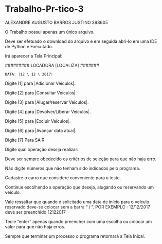 # Trabalho-Pr-tico-3 
ALEXANDRE AUGUSTO BARROS JUSTINO 398605

O Trabalho possui apenas um único arquivo.

Deve ser efetuado o download do arquivo e em seguida abri-lo em uma IDE de Python e Executado.

Irá aparecer a Tela Principal:

######### LOCADORA [LOCALIZA] #######

	DATA: |12 \ 12 \ 2017|

Digite [1] para |Adicionar Veículos|.

Digite [2] para |Consultar Veículos|.

Digite [3] para |Alugar/reservar Veículos|.

Digite [4] para |Devolver/Liberar Veículos|.

Digite [5] para |Excluir Veículos|.

Digite [6] para |Avançar data atual|.

Digite [7] Para SAIR 

Digite qual operação deseja realizar:

Deve ser sempre obedecido os critérios de seleção para que não haja erro.

Não digite números que não tenham sido indicados pelo programa.

Cadastre o carro que considere conveniente para o teste.

Continue escolhendo a operação que deseja, alugando ou reservando um veículo.

Vale ressaltar que quando é solicitado uma data de início para o veículo reservado deve-se colocar sem a barra “ / ”. POR EXEMPLO : 12/12/2017 deve ser preenchido 12122017

Tecle “enter” apenas quando preencher com uma escolha ou colocar um valor para que não haja erros.

Sempre que terminar um processo o programa retornará a Tela Inical.
